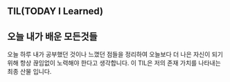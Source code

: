 ## TIL(TODAY I Learned)
## 오늘 내가 배운 모든것들

오늘 하루 내가 공부했던 것이나 느꼈던 점들을 정리하여 오늘보다 더 나은 자신이 되기 위해 항상 끊임없이 노력해야 한다고 생각합니다.
이 TIL은 저의 존재 가치를 나타내는 최종 산물 입니다. 
